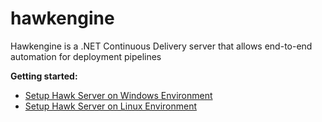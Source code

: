 # hawkengine
Hawkengine is a .NET Continuous Delivery server that allows end-to-end automation for deployment pipelines 

**Getting started:**
* [Setup Hawk Server on Windows Environment](https://github.com/rndsolutions/hawk/wiki/Setup-Hawk-Server-on-Windows-Environment)
* [Setup Hawk Server on Linux Environment](https://github.com/rndsolutions/hawkengine/wiki/Setup-Hawk-Server-on-Linux-Environment)
